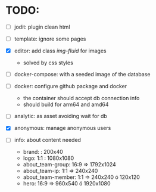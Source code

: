 # TODO:

- [ ] jodit: plugin clean html
- [ ] template: ignore some pages
- [x] editor: add class _img-fluid_ for images
  - solved by css styles
- [ ] docker-compose: with a seeded image of the database
- [ ] docker: configure github package and docker
  - the container should accept db connection info
  - should build for arm64 and amd64
- [ ] analytic: as asset avoiding wait for db
- [x] anonymous: manage anonymous users

- [ ] info: about content needed
  - brand: : 200x40
  - logo: 1:1 : 1080x1080
  - about_team-group: 16:9 => 1792x1024
  - about_team-ip: 1:1 => 240x240
  - about_team-member: 1:1 => 240x240 ó 120x120
  - hero: 16:9 => 960x540 ó 1920x1080
